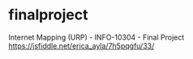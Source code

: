 # finalproject
Internet Mapping (URP) - INFO-10304 - Final Project
https://jsfiddle.net/erica_ayla/7h5pqgfu/33/
